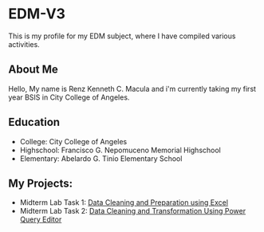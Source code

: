 # EDM-V3
This is my profile for my EDM subject, where I have compiled various activities.
## About Me
Hello, My name is Renz Kenneth C. Macula and i'm currently taking my first year BSIS in City College of Angeles.
## Education
- College: City College of Angeles
- Highschool: Francisco G. Nepomuceno Memorial Highschool
- Elementary: Abelardo G. Tinio Elementary School
## My Projects:
- Midterm Lab Task 1: [Data Cleaning and Preparation using Excel](https://github.com/ReferenZ18/EDM-V3/blob/main/Midterm%20Task%201/README.md)
- Midterm Lab Task 2: [Data Cleaning and Transformation Using Power Query Editor](https://github.com/ReferenZ18/EDM-V3/blob/main/Midterm%20Task%202/README.md)
